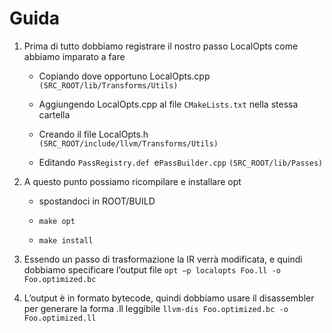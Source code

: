 # Guida

1. Prima di tutto dobbiamo registrare il nostro passo LocalOpts come
   abbiamo imparato a fare
   
   - Copiando dove opportuno LocalOpts.cpp
     `(SRC_ROOT/lib/Transforms/Utils)`
   
   - Aggiungendo LocalOpts.cpp al file `CMakeLists.txt` nella stessa
     cartella
   
   - Creando il file LocalOpts.h
     `(SRC_ROOT/include/llvm/Transforms/Utils)`
   
   - Editando `PassRegistry.def `e`PassBuilder.cpp`
     `(SRC_ROOT/lib/Passes)`

2. A questo punto possiamo ricompilare e installare opt
   
   - spostandoci in ROOT/BUILD
   
   - `make opt`
   
   - `make install`

3. Essendo un passo di trasformazione la IR verrà modificata, e quindi
   dobbiamo specificare l’output file
   `opt –p localopts Foo.ll -o Foo.optimized.bc`

4. L’output è in formato bytecode, quindi dobbiamo usare il disassembler
   per generare la forma .ll leggibile
   `llvm-dis Foo.optimized.bc -o Foo.optimized.ll`


